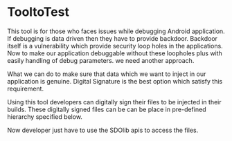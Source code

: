 # TooltoTest
This tool is for those who faces issues while debugging Android application.
If debugging is data driven then they have to provide backdoor.
Backdoor itself is a vulnerability which provide security loop holes in the applications.
Now to make our application debuggable without these loopholes plus with easily handling of debug parameters.
we need another approach.

What we can do to make sure that data which we want to inject in our application is genuine.
Digital Signature is the best option which satisfy this requirement.

Using this tool developers can digitally sign their files to be injected in their builds.
These digitally signed files can be can be place in pre-defined hierarchy specified below.

Now developer just have to use the SDOlib apis to access the files.
